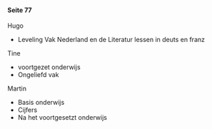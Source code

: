 #### Seite 77
Hugo
- Leveling Vak Nederland en de Literatur lessen in deuts en franz 

Tine
- voortgezet onderwijs
- Ongeliefd vak

Martin
- Basis onderwijs
- Cijfers
- Na het voortgesetzt onderwijs 